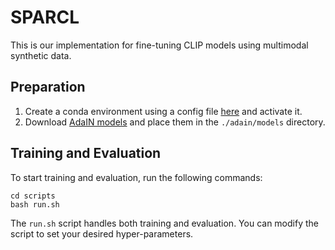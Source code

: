 # SPARCL
This is our implementation for fine-tuning CLIP models using multimodal synthetic data.


## Preparation
1. Create a conda environment using a config file [here](./syvic.yaml) and activate it.
2. Download [AdaIN models](https://github.com/naoto0804/pytorch-AdaIN/releases/tag/v0.0.0) and place them in the `./adain/models` directory.

## Training and Evaluation
To start training and evaluation, run the following commands:
```
cd scripts
bash run.sh
```
The `run.sh` script handles both training and evaluation. You can modify the script to set your desired hyper-parameters.